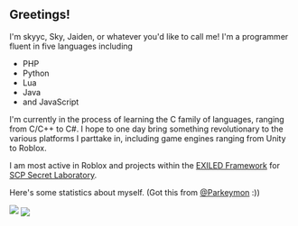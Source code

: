Greetings!
---

I'm skyyc, Sky, Jaiden, or whatever you'd like to call me! I'm a programmer fluent in five languages including

* PHP
* Python
* Lua
* Java
* and JavaScript

I'm currently in the process of learning the C family of languages, ranging from C/C++ to C#. I hope to one day bring something revolutionary to the various platforms I parttake in, including game engines ranging from Unity to Roblox.

I am most active in Roblox and projects within the [EXILED Framework](https://github.com/Exiled-Team/EXILED) for [SCP Secret Laboratory](https://store.steampowered.com/app/700330/SCP_Secret_Laboratory/).

Here's some statistics about myself. (Got this from [@Parkeymon](https://github.com/Parkeymon) :))

<img src="https://github-readme-stats.vercel.app/api?username=imskyyc&theme=radical">
<img align="center" src="https://github-readme-stats.vercel.app/api/top-langs/?username=imskyyc&theme=radical&layout=compact" />
